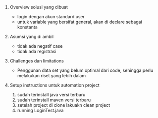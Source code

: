 1. Overview solusi yang dibuat
	- login dengan akun standard user
	- untuk variable yang bersifat general, akan di declare sebagai konstanta

2. Asumsi yang di ambil
    - tidak ada negatif case
    - tidak ada registrasi

3. Challenges dan limitations
	- Penggunan data set yang belum optimal dari code, sehingga perlu melakukan riset yang lebih dalam

4. Setup instructions untuk automation project
   1. sudah terinstall java versi terbaru
   2. sudah terinstall maven versi terbaru
   2. setelah project di clone lakuakn clean project
   3. running LoginTest.java
